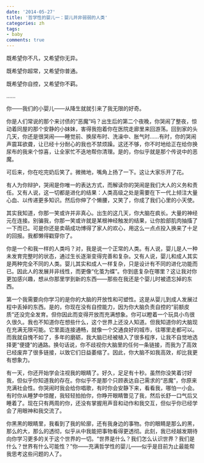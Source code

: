 ```yaml
---
date: '2014-05-27'
title: '哲学性的婴儿一：婴儿并非弱弱的人类'
categories: zh
tags:
- baby
comments: true
---
```


既希望你不凡，又希望你无异。

既希望你超常，又希望你普通。

既希望你自控，又希望你不羁。

……

你——我们的小婴儿——从降生就就引来了我无限的好奇。

你是人们常说的那个来讨债的“恶魔”吗？出生后的第二个夜晚，你哭闹了整夜，惊动着同屋的那个安静的小妹妹，害得我抱着你在医院走廊里来回游荡。回到家的头几天，你还是很哭闹——睡觉前、换尿布时、洗澡中、胀气时……有时，你的哭闹声震耳欲聋，让已经十分耐心的我也不禁烦躁。这还不够，你不时地给正在给你换尿布的我来个惊喜，让全家忙不迭地帮你清理。是的，你似乎就是那个传说中的恶魔。

可后来，你在吃完奶后笑了。微微地，嘴角上扬了一下。这让大家乐开了花。

有人为你辩护，哭闹是你唯一的表达方式，而解读你的哭闹是我们大人的义务和责任。又有人说，这一切都是进化的结果：人类高级之处是需要在下一代上倾注大量心血、以传递更多知识。然后你伸了个懒腰，又笑了，你成了我们心里的小天使。

其实我知道，你那一笑或许并非真心。出生的这几天，你大脑在疯长。大量的神经元在连接。别骗我，你那一笑或许就是某根神经触发的结果，让你脸部肌肉抽搐了一下而已。可是你还是卖萌成功博得了家人的欢心，用这么一点点投入换来了十足的回报。我都懒得戳穿你了。

你是一个和我一样的人类吗？对，我是说一个正常的人类。有人说，婴儿是人一种未发育完整时的状态，通过生长逐渐变得完善和复杂。又有人说，婴儿和成人其实是两种完全不同的人类。婴儿其实和成人一样复杂，只是设计有不同的进化功能而已。因此人的发展并非线性，而更像“化茧为蝶”。你到底复杂在哪里？这让我对你更加感兴趣，想从你那里学到新的东西——那些在我还是个婴儿时被遗忘掉的东西。

第一个我需要向你学习的是你的大脑的开放性和可塑性。这是从婴儿到成人发展过程中丢掉的东西。是的，你现在没有自控能力，因为你大脑负责自控的“前额皮质”还没完全发育。但你因此而变得开放而充满想象。你可以瞪着一个玩具小鸟很久很久。我也不知道你在想些什么，这个世界上还没人知道。但我知道你的大脑现在充满无限可能。它里面连接通畅，就像一个交通良好的城市，往哪里走都可以。而我就自愧不如了，多年的磨砺，我大脑已经被植入了很多程序，让我不自觉地选择更“便捷”的通路。换句话说，你不歧视你大脑里的任何一条链接，而我为了高效已经废弃了很多链接，以致它们日益萎缩了。因此，你大脑不如我高效，却比我更有想象力。

有一天，你还开始学会注视我的眼睛了。好久，足足有十秒。虽然你没笑着讨好我，但似乎你知道我的存在。你似乎不是那个只顾表达自己需求的“恶魔”，你原来充满社会性。你哭闹时我会给你唱歌，有时你会安静下来，看看我，哪怕一小会。有时你从睡梦中惊醒，我轻轻拍拍你，你睁开眼睛瞥见了我，然后长舒一口气后又睡着了。现在只有两周的你，还没有掌握用声音和动作和我交互，但似乎你已经学会了用眼神和我交流了。

你黑黑的眼睛里，我看到了我的轮廓，还有我身边的事物。你的眼睛是那么的黑，那么的大，那么的透彻，似乎从中我能把事物看得更透彻。此刻，我已经越发期待向你学习更多的关于这个世界的一切。“世界是什么？我们怎么认识世界？我们是什么？世界有什么可能性？”你——充满哲学性的婴儿——似乎是目前为止最能帮我思考这些问题的人了。
